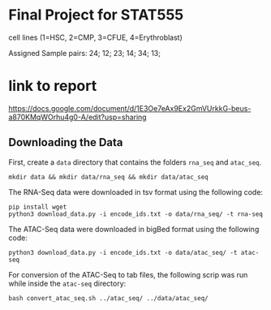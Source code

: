 # Final Project for STAT555

cell lines (1=HSC, 2=CMP, 3=CFUE, 4=Erythroblast)

Assigned Sample pairs:
24; 12; 23; 14; 34; 13;

# link to report
https://docs.google.com/document/d/1E3Oe7eAx9Ex2GmVUrkkG-beus-a870KMqWOrhu4g0-A/edit?usp=sharing

## Downloading the Data 
First, create a ```data``` directory that contains the folders ```rna_seq``` and ``atac_seq``.

```
mkdir data && mkdir data/rna_seq && mkdir data/atac_seq
```
The RNA-Seq data were downloaded in tsv format using the following code:

```
pip install wget
python3 download_data.py -i encode_ids.txt -o data/rna_seq/ -t rna-seq
```

The ATAC-Seq data were downloaded in bigBed format using the following code:

```
python3 download_data.py -i encode_ids.txt -o data/atac_seq/ -t atac-seq
```

For conversion of the ATAC-Seq to tab files, the following scrip was run
while inside the ```atac-seq``` directory:
```
bash convert_atac_seq.sh ../atac_seq/ ../data/atac_seq/
```
